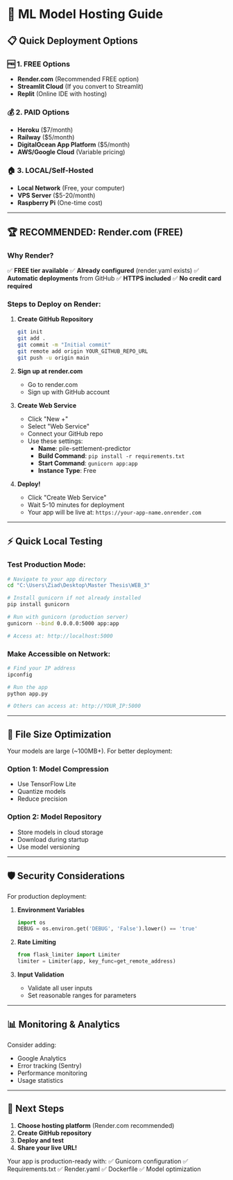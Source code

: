 # 🚀 ML Model Hosting Guide

## 📋 **Quick Deployment Options**

### 🆓 **1. FREE Options**
- **Render.com** (Recommended FREE option)
- **Streamlit Cloud** (If you convert to Streamlit)
- **Replit** (Online IDE with hosting)

### 💰 **2. PAID Options**
- **Heroku** ($7/month)
- **Railway** ($5/month)
- **DigitalOcean App Platform** ($5/month)
- **AWS/Google Cloud** (Variable pricing)

### 🏠 **3. LOCAL/Self-Hosted**
- **Local Network** (Free, your computer)
- **VPS Server** ($5-20/month)
- **Raspberry Pi** (One-time cost)

---

## 🏆 **RECOMMENDED: Render.com (FREE)**

### Why Render?
✅ **FREE tier available**
✅ **Already configured** (render.yaml exists)
✅ **Automatic deployments** from GitHub
✅ **HTTPS included**
✅ **No credit card required**

### Steps to Deploy on Render:
1. **Create GitHub Repository**
   ```bash
   git init
   git add .
   git commit -m "Initial commit"
   git remote add origin YOUR_GITHUB_REPO_URL
   git push -u origin main
   ```

2. **Sign up at render.com**
   - Go to render.com
   - Sign up with GitHub account

3. **Create Web Service**
   - Click "New +"
   - Select "Web Service"
   - Connect your GitHub repo
   - Use these settings:
     - **Name**: pile-settlement-predictor
     - **Build Command**: `pip install -r requirements.txt`
     - **Start Command**: `gunicorn app:app`
     - **Instance Type**: Free

4. **Deploy!**
   - Click "Create Web Service"
   - Wait 5-10 minutes for deployment
   - Your app will be live at: `https://your-app-name.onrender.com`

---

## ⚡ **Quick Local Testing**

### Test Production Mode:
```bash
# Navigate to your app directory
cd "C:\Users\Ziad\Desktop\Master Thesis\WEB_3"

# Install gunicorn if not already installed
pip install gunicorn

# Run with gunicorn (production server)
gunicorn --bind 0.0.0.0:5000 app:app

# Access at: http://localhost:5000
```

### Make Accessible on Network:
```bash
# Find your IP address
ipconfig

# Run the app
python app.py

# Others can access at: http://YOUR_IP:5000
```

---

## 🔧 **File Size Optimization**

Your models are large (~100MB+). For better deployment:

### Option 1: Model Compression
- Use TensorFlow Lite
- Quantize models
- Reduce precision

### Option 2: Model Repository
- Store models in cloud storage
- Download during startup
- Use model versioning

---

## 🛡️ **Security Considerations**

For production deployment:

1. **Environment Variables**
   ```python
   import os
   DEBUG = os.environ.get('DEBUG', 'False').lower() == 'true'
   ```

2. **Rate Limiting**
   ```python
   from flask_limiter import Limiter
   limiter = Limiter(app, key_func=get_remote_address)
   ```

3. **Input Validation**
   - Validate all user inputs
   - Set reasonable ranges for parameters

---

## 📊 **Monitoring & Analytics**

Consider adding:
- Google Analytics
- Error tracking (Sentry)
- Performance monitoring
- Usage statistics

---

## 🎯 **Next Steps**

1. **Choose hosting platform** (Render.com recommended)
2. **Create GitHub repository**
3. **Deploy and test**
4. **Share your live URL!**

Your app is production-ready with:
✅ Gunicorn configuration
✅ Requirements.txt
✅ Render.yaml
✅ Dockerfile
✅ Model optimization
